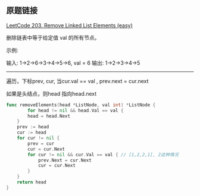 ## 原题链接

[LeetCode 203. Remove Linked List Elements (easy)](https://leetcode-cn.com/problems/remove-linked-list-elements/)

删除链表中等于给定值 val 的所有节点。

示例:

输入: 1->2->6->3->4->5->6, val = 6
输出: 1->2->3->4->5

---

遍历，下标prev, cur, 当cur.val == val , prev.next = cur.next

如果是头结点，则head 指向head.next

```go
func removeElements(head *ListNode, val int) *ListNode {
		for head != nil && head.Val == val {
		head = head.Next
	}
	prev := head
	cur := head
	for cur != nil {
		prev = cur
		cur = cur.Next
		for cur != nil && cur.Val == val { // [1,2,2,1], 2这种情况  
			prev.Next = cur.Next
			cur = cur.Next
		}
	}
	return head
}
```
